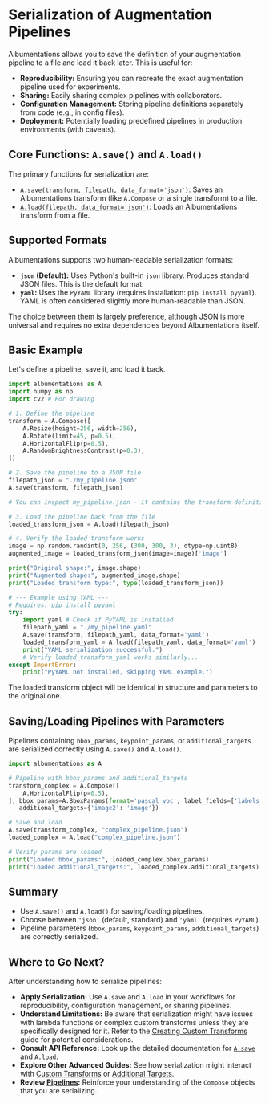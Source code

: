 # Serialization of Augmentation Pipelines

Albumentations allows you to save the definition of your augmentation pipeline to a file and load it back later. This is useful for:

*   **Reproducibility:** Ensuring you can recreate the exact augmentation pipeline used for experiments.
*   **Sharing:** Easily sharing complex pipelines with collaborators.
*   **Configuration Management:** Storing pipeline definitions separately from code (e.g., in config files).
*   **Deployment:** Potentially loading predefined pipelines in production environments (with caveats).

## Core Functions: `A.save()` and `A.load()`

The primary functions for serialization are:

*   [`A.save(transform, filepath, data_format='json')`](https://albumentations.ai/docs/api-reference/core/serialization/#save): Saves an Albumentations transform (like `A.Compose` or a single transform) to a file.
*   [`A.load(filepath, data_format='json')`](https://albumentations.ai/docs/api-reference/core/serialization/#load): Loads an Albumentations transform from a file.

## Supported Formats

Albumentations supports two human-readable serialization formats:

*   **`json` (Default):** Uses Python's built-in `json` library. Produces standard JSON files. This is the default format.
*   **`yaml`:** Uses the `PyYAML` library (requires installation: `pip install pyyaml`). YAML is often considered slightly more human-readable than JSON.

The choice between them is largely preference, although JSON is more universal and requires no extra dependencies beyond Albumentations itself.

## Basic Example

Let's define a pipeline, save it, and load it back.

```python
import albumentations as A
import numpy as np
import cv2 # For drawing

# 1. Define the pipeline
transform = A.Compose([
    A.Resize(height=256, width=256),
    A.Rotate(limit=45, p=0.5),
    A.HorizontalFlip(p=0.5),
    A.RandomBrightnessContrast(p=0.3),
])

# 2. Save the pipeline to a JSON file
filepath_json = "./my_pipeline.json"
A.save(transform, filepath_json)

# You can inspect my_pipeline.json - it contains the transform definitions

# 3. Load the pipeline back from the file
loaded_transform_json = A.load(filepath_json)

# 4. Verify the loaded transform works
image = np.random.randint(0, 256, (300, 300, 3), dtype=np.uint8)
augmented_image = loaded_transform_json(image=image)['image']

print("Original shape:", image.shape)
print("Augmented shape:", augmented_image.shape)
print("Loaded transform type:", type(loaded_transform_json))

# --- Example using YAML ---
# Requires: pip install pyyaml
try:
    import yaml # Check if PyYAML is installed
    filepath_yaml = "./my_pipeline.yaml"
    A.save(transform, filepath_yaml, data_format='yaml')
    loaded_transform_yaml = A.load(filepath_yaml, data_format='yaml')
    print("YAML serialization successful.")
    # Verify loaded_transform_yaml works similarly...
except ImportError:
    print("PyYAML not installed, skipping YAML example.")

```

The loaded transform object will be identical in structure and parameters to the original one.

## Saving/Loading Pipelines with Parameters

Pipelines containing `bbox_params`, `keypoint_params`, or `additional_targets` are serialized correctly using `A.save()` and `A.load()`.

```python
import albumentations as A

# Pipeline with bbox_params and additional_targets
transform_complex = A.Compose([
    A.HorizontalFlip(p=0.5),
], bbox_params=A.BboxParams(format='pascal_voc', label_fields=['labels']),
   additional_targets={'image2': 'image'})

# Save and load
A.save(transform_complex, "complex_pipeline.json")
loaded_complex = A.load("complex_pipeline.json")

# Verify params are loaded
print("Loaded bbox_params:", loaded_complex.bbox_params)
print("Loaded additional_targets:", loaded_complex.additional_targets)
```

## Summary

*   Use `A.save()` and `A.load()` for saving/loading pipelines.
*   Choose between `'json'` (default, standard) and `'yaml'` (requires `PyYAML`).
*   Pipeline parameters (`bbox_params`, `keypoint_params`, `additional_targets`) are correctly serialized.

## Where to Go Next?

After understanding how to serialize pipelines:

-   **Apply Serialization:** Use `A.save` and `A.load` in your workflows for reproducibility, configuration management, or sharing pipelines.
-   **Understand Limitations:** Be aware that serialization might have issues with lambda functions or complex custom transforms unless they are specifically designed for it. Refer to the [Creating Custom Transforms](./creating-custom-transforms.md) guide for potential considerations.
-   **Consult API Reference:** Look up the detailed documentation for [`A.save`](https://albumentations.ai/docs/api-reference/core/serialization/#save) and [`A.load`](https://albumentations.ai/docs/api-reference/core/serialization/#load).
-   **Explore Other Advanced Guides:** See how serialization might interact with [Custom Transforms](./creating-custom-transforms.md) or [Additional Targets](./additional-targets.md).
-   **Review [Pipelines](../2-core-concepts/pipelines.md):** Reinforce your understanding of the `Compose` objects that you are serializing.
